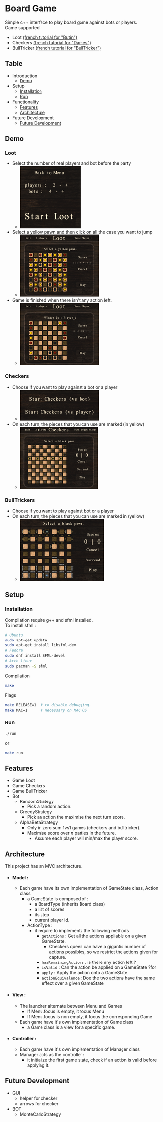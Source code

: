 # Board Game

Simple c++ interface to play board game against bots or players.\
Game supported :
- Loot [(french tutorial for "Butin")](http://jeuxstrategieter.free.fr/Butin_complet.php)
- Checkers [(french tutorial for "Dames")](https://infolib.re/storage/files/documents/jeux_de_societe/Les%20dames%20-%20R%C3%A8gle%20du%20jeu.pdf)
- BullTricker [(french tutorial for "BullTricker")](http://www.bulltricker.com/fr/regle_simplifiee.html)

## Table
- Introduction
    - [Demo](#demo)
- Setup
    - [Installation](#installation)
    - [Run](#run)
- Functionality
    - [Features](#features)
    - [Architecture](#architecture)
- Future Development
    - [Future Development](#future-development)

## Demo

### Loot
- Select the number of real players and bot before the party
    - <img height=200 src="resources/demo/loot_menu.png">
- Select a yellow pawn and then click on all the case you want to jump
    - <img height=200 src="resources/demo/loot_begin.png">
- Game is finished when there isn't any action left.
    - <img height=200 src="resources/demo/loot_end.png">

### Checkers

- Choose if you want to play against a bot or a player 
    - <img height=100 src="resources/demo/checkers_menu.png">
- On each turn, the pieces that you can use are marked (in yellow)
    - <img height=200 src="resources/demo/checkers_begin.png">

### BullTrickers

- Choose if you want to play against bot or a player
- On each turn, the pieces that you can use are marked in (yellow)
    - <img height=200 src="resources/demo/bulltricker_game.png">
    

## Setup
### Installation
Compilation require g++ and sfml installed.\
To install sfml :
```bash
# Ubuntu
sudo apt-get update
sudo apt-get install libsfml-dev
# Fedora
sudo dnf install SFML-devel
# Arch linux
sudo pacman -S sfml
```

Compilation
```bash
make
```
Flags
```bash
make RELEASE=1  # to disable debugging.
make MAC=1      # necessary on MAC OS
```

### Run

```bash
./run
```
or
```bash
make run
```

## Features

- Game Loot
- Game Checkers
- Game BullTricker
- Bot
    - RandomStrategy
        - Pick a random action.
    - GreedyStrategy
        - Pick an action the maximise the next turn score.
    - AlphaBetaStrategy
        - Only in zero sum 1vs1 games (checkers and bulltricker).
        - Maximise score over $n$ parties in the future.
            - Assume each player will min/max the player score.

## Architecture

This project has an MVC architecture.

- #### Model :
    - Each game have its own implementation of GameState class, Action class
        - a GameState is composed of :
            - a BoardType (inherits Board class)
            - a list of scores
            - its step
            - current player id.
        - ActionType :
            - it require to implements the following methods
                - ``getActions`` : Get all the actions appliable on a given GameState.
                    - Checkers queen can have a gigantic number of actions possibles, so we restrict the actions given for capture.
                - ``hasRemainingActions`` : is there any action left ?
                - ``isValid`` : Can the action be applied on a GameState ?for
                - ``apply`` : Apply the action onto a GameState.
                - ``actionEquivalence`` : Doe the two actions have the same effect over a given GameState
                
- #### View :
    - The launcher alternate between Menu and Games
        - If Menu.focus is empty, it focus Menu
        - If Menu.focus is non empty, it focus the corresponding Game 
    - Each game have it's own implementation of Game class
        - a Game class is a view for a specific game.
- #### Controller :
    - Each game have it's own implementation of Manager class
    - Manager acts as the controller :
        - it initialize the first game state, check if an action is valid before applying it. 

## Future Development

- GUI
    - helper for checker
    - arrows for checker
- BOT
    - MonteCarloStrategy
